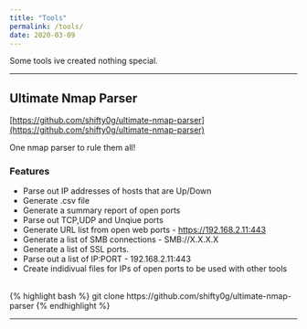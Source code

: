 ```yaml
---
title: "Tools"
permalink: /tools/
date: 2020-03-09
---
```


Some tools ive created nothing special.

-----



## Ultimate Nmap Parser 

[https://github.com/shifty0g/ultimate-nmap-parser](https://github.com/shifty0g/ultimate-nmap-parser)

One nmap parser to rule them all!

### Features

* Parse out IP addresses of hosts that are Up/Down
* Generate .csv file
* Generate a summary report of open ports 
* Parse out TCP,UDP and Unqiue ports
* Generate URL list from open web ports - https://192.168.2.11:443
* Generate a list of SMB connections - SMB://X.X.X.X
* Generate a list of SSL ports.
* Parse out a list of IP:PORT - 192.168.2.11:443
* Create indidivual files for IPs of open ports to be used with other tools


<br>
{% highlight bash %}
git clone https://github.com/shifty0g/ultimate-nmap-parser
{% endhighlight %}
<br>



-----